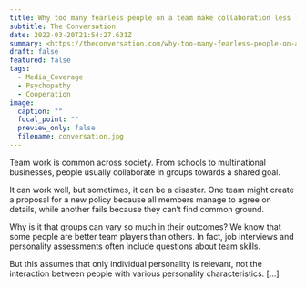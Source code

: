 ```yaml
---
title: Why too many fearless people on a team make collaboration less likely
subtitle: The Conversation
date: 2022-03-20T21:54:27.631Z
summary: <https://theconversation.com/why-too-many-fearless-people-on-a-team-make-collaboration-less-likely-115904>
draft: false
featured: false
tags:
  - Media_Coverage
  - Psychopathy
  - Cooperation
image:
  caption: ""
  focal_point: ""
  preview_only: false
  filename: conversation.jpg
---
```

Team work is common across society. From schools to multinational businesses, people usually collaborate in groups towards a shared goal.

It can work well, but sometimes, it can be a disaster. One team might create a proposal for a new policy because all members manage to agree on details, while another fails because they can’t find common ground.

Why is it that groups can vary so much in their outcomes? We know that some people are better team players than others. In fact, job interviews and personality assessments often include questions about team skills.

But this assumes that only individual personality is relevant, not the interaction between people with various personality characteristics. \[...]
